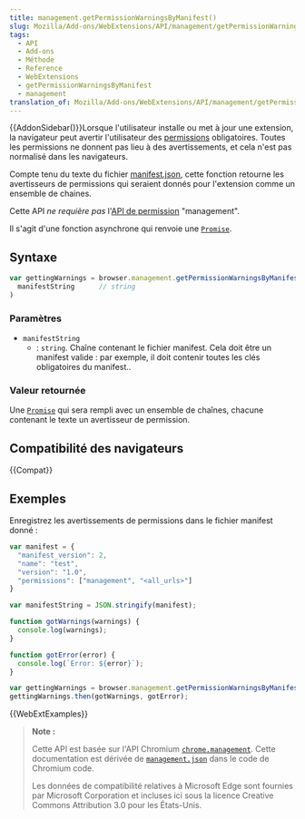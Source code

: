 ```yaml
---
title: management.getPermissionWarningsByManifest()
slug: Mozilla/Add-ons/WebExtensions/API/management/getPermissionWarningsByManifest
tags:
  - API
  - Add-ons
  - Méthode
  - Reference
  - WebExtensions
  - getPermissionWarningsByManifest
  - management
translation_of: Mozilla/Add-ons/WebExtensions/API/management/getPermissionWarningsByManifest
---
```


{{AddonSidebar()}}Lorsque l'utilisateur installe ou met à jour une extension, la navigateur peut avertir l'utilisateur des [permissions](/fr/Add-ons/WebExtensions/manifest.json/permissions) obligatoires. Toutes les permissions ne donnent pas lieu à des avertissements, et cela n'est pas normalisé dans les navigateurs.

Compte tenu du texte du fichier [manifest.json](/fr/Add-ons/WebExtensions/manifest.json), cette fonction retourne les avertisseurs de permissions qui seraient donnés pour l'extension comme un ensemble de chaines.

Cette API _ne requière pas_ l'[API de permission](/fr/Add-ons/WebExtensions/manifest.json/permissions) "management".

Il s'agit d'une fonction asynchrone qui renvoie une [`Promise`](/fr/docs/Web/JavaScript/Reference/Objets_globaux/Promise).

## Syntaxe

```js
var gettingWarnings = browser.management.getPermissionWarningsByManifest(
  manifestString      // string
)
```

### Paramètres

- `manifestString`
  - : `string`. Chaîne contenant le fichier manifest. Cela doit être un manifest valide : par exemple, il doit contenir toutes les clés obligatoires du manifest..

### Valeur retournée

Une [`Promise`](/fr/docs/Web/JavaScript/Reference/Objets_globaux/Promise) qui sera rempli avec un ensemble de chaînes, chacune contenant le texte un avertisseur de permission.

## Compatibilité des navigateurs

{{Compat}}

## Exemples

Enregistrez les avertissements de permissions dans le fichier manifest donné :

```js
var manifest = {
  "manifest_version": 2,
  "name": "test",
  "version": "1.0",
  "permissions": ["management", "<all_urls>"]
}

var manifestString = JSON.stringify(manifest);

function gotWarnings(warnings) {
  console.log(warnings);
}

function gotError(error) {
  console.log(`Error: ${error}`);
}

var gettingWarnings = browser.management.getPermissionWarningsByManifest(manifestString);
gettingWarnings.then(gotWarnings, gotError);
```

{{WebExtExamples}}

> **Note :**
>
> Cette API est basée sur l'API Chromium [`chrome.management`](https://developer.chrome.com/extensions/management). Cette documentation est dérivée de [`management.json`](https://chromium.googlesource.com/chromium/src/+/master/extensions/common/api/management.json) dans le code de Chromium code.
>
> Les données de compatibilité relatives à Microsoft Edge sont fournies par Microsoft Corporation et incluses ici sous la licence Creative Commons Attribution 3.0 pour les États-Unis.

<!--
// Copyright 2015 The Chromium Authors. All rights reserved.
//
// Redistribution and use in source and binary forms, with or without
// modification, are permitted provided that the following conditions are
// met:
//
//    * Redistributions of source code must retain the above copyright
// notice, this list of conditions and the following disclaimer.
//    * Redistributions in binary form must reproduce the above
// copyright notice, this list of conditions and the following disclaimer
// in the documentation and/or other materials provided with the
// distribution.
//    * Neither the name of Google Inc. nor the names of its
// contributors may be used to endorse or promote products derived from
// this software without specific prior written permission.
//
// THIS SOFTWARE IS PROVIDED BY THE COPYRIGHT HOLDERS AND CONTRIBUTORS
// "AS IS" AND ANY EXPRESS OR IMPLIED WARRANTIES, INCLUDING, BUT NOT
// LIMITED TO, THE IMPLIED WARRANTIES OF MERCHANTABILITY AND FITNESS FOR
// A PARTICULAR PURPOSE ARE DISCLAIMED. IN NO EVENT SHALL THE COPYRIGHT
// OWNER OR CONTRIBUTORS BE LIABLE FOR ANY DIRECT, INDIRECT, INCIDENTAL,
// SPECIAL, EXEMPLARY, OR CONSEQUENTIAL DAMAGES (INCLUDING, BUT NOT
// LIMITED TO, PROCUREMENT OF SUBSTITUTE GOODS OR SERVICES; LOSS OF USE,
// DATA, OR PROFITS; OR BUSINESS INTERRUPTION) HOWEVER CAUSED AND ON ANY
// THEORY OF LIABILITY, WHETHER IN CONTRACT, STRICT LIABILITY, OR TORT
// (INCLUDING NEGLIGENCE OR OTHERWISE) ARISING IN ANY WAY OUT OF THE USE
// OF THIS SOFTWARE, EVEN IF ADVISED OF THE POSSIBILITY OF SUCH DAMAGE.
-->
